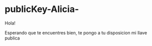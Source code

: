 # publicKey-Alicia-
Hola!

Esperando que te encuentres bien, te pongo a tu disposicion mi llave publica
